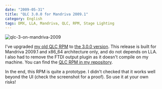 ```yaml
---
date: "2009-05-31"
title: "QLC 3.0.0 for Mandriva 2009.1"
category: English
tags: DMX, LLA, Mandriva, QLC, RPM, Stage Lighting
---
```


![qlc-3-on-mandriva-2009]({attach}qlc-3-on-mandriva-2009.png)

I've upgraded
[my old QLC RPM](https://kevin.deldycke.com/2008/05/qlc-2-6-1-for-mandriva-2008-1/)
to [the 3.0.0 version](https://sourceforge.net/forum/forum.php?forum_id=930755).
This release is built for Mandriva 2009.1 and x86_64 architecture only, and do
not depends on LLA. I also had to remove the FTDI output plugin as it doesn't
compile on my machine. You can find the
[QLC RPM in my repository](https://github.com/kdeldycke/mandriva-specs).

In the end, this RPM is quite a prototype. I didn't checked that it works well
beyond the UI (check the screenshot for a proof). So use it at your own risks!
